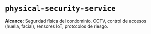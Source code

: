 # `physical-security-service`

**Alcance:** Seguridad física del condominio. CCTV, control de accesos (huella, facial), sensores IoT, protocolos de riesgo.

